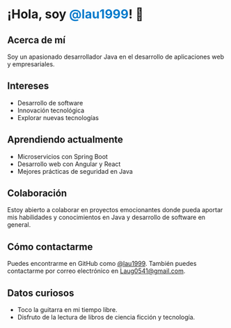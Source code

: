 <!DOCTYPE html>
<html lang="en">
<head>
    <meta charset="UTF-8">
    <meta name="viewport" content="width=device-width, initial-scale=1.0">
 
</head>
<body>

   <h1>¡Hola, soy <span style="color: #007acc;">@lau1999</span>! 👋</h1>

  <h2>Acerca de mí</h2>
  <p>Soy un apasionado desarrollador Java  en el desarrollo de aplicaciones web y empresariales.</p>

  <h2>Intereses</h2>
   <ul>
        <li>Desarrollo de software</li>
        <li>Innovación tecnológica</li>
        <li>Explorar nuevas tecnologías</li>
    </ul>

   <h2>Aprendiendo actualmente</h2>
    <ul>
        <li>Microservicios con Spring Boot</li>
        <li>Desarrollo web con Angular y React</li>
        <li>Mejores prácticas de seguridad en Java</li>
    </ul>

  <h2>Colaboración</h2>
  <p>Estoy abierto a colaborar en proyectos emocionantes donde pueda aportar mis habilidades y conocimientos en Java y desarrollo de software en general.</p>

  <h2>Cómo contactarme</h2>
    <p>Puedes encontrarme en GitHub como <a href="https://github.com/lau1999" target="_blank">@lau1999</a>. También puedes contactarme por correo electrónico en <a href="mailto:correo@example.com">Laug0541@gmail.com</a>.</p>

  <h2>Datos curiosos</h2>
    <ul>
        <li>Toco la guitarra en mi tiempo libre.</li>
        <li>Disfruto de la lectura de libros de ciencia ficción y tecnología.</li>
    </ul>

</body>
</html>
